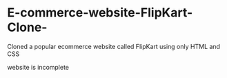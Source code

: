 # E-commerce-website-FlipKart-Clone-
Cloned a popular ecommerce website called FlipKart using only HTML and CSS 

website is incomplete

